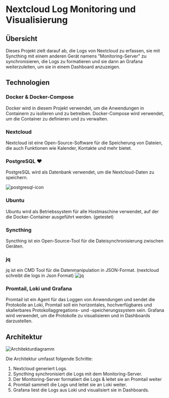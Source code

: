 
# Nextcloud Log Monitoring und Visualisierung

## Übersicht

Dieses Projekt zielt darauf ab, die Logs von Nextcloud zu erfassen, sie mit Syncthing mit einem anderen Gerät namens "Monitoring-Server" zu synchronisieren, die Logs zu formatieren und sie dann an Grafana weiterzuleiten, um sie in einem Dashboard anzuzeigen. 

## Technologien

### Docker & Docker-Compose

Docker wird in diesem Projekt verwendet, um die Anwendungen in Containern zu isolieren und zu betreiben. Docker-Compose wird verwendet, um die Container zu definieren und zu verwalten.



### Nextcloud

Nextcloud ist eine Open-Source-Software für die Speicherung von Dateien, die auch Funktionen wie Kalender, Kontakte und mehr bietet.


### PostgreSQL ❤️

PostgreSQL wird als Datenbank verwendet, um die Nextcloud-Daten zu speichern.

![postgresql-icon](https://github.com/Zubcal/m122/assets/127558095/a971a701-7ca6-4304-898b-dc67a559c23d)



### Ubuntu

Ubuntu wird als Betriebssystem für alle Hostmaschine verwendet, auf der die Docker-Container ausgeführt werden. (getestet)


### Syncthing

Syncthing ist ein Open-Source-Tool für die Dateisynchronisierung zwischen Geräten.


### jq

jq ist ein CMD Tool für die Datenmanipulation in JSON-Format. (nextcloud schreibt die logs in Json Format)
![jq](jq.png)

### Promtail, Loki und Grafana

Promtail ist ein Agent für das Loggen von Anwendungen und sendet die Protokolle an Loki, Promtail soll ein horizontales, hochverfügbares und skalierbares Protokollaggregations- und -speicherungssystem sein. Grafana wird verwendet, um die Protokolle zu visualisieren und in Dashboards darzustellen.



## Architektur

![Architekturdiagramm](architektur.png)

Die Architektur umfasst folgende Schritte:

1. Nextcloud generiert Logs.
2. Syncthing synchronisiert die Logs mit dem Monitoring-Server.
3. Der Monitoring-Server formatiert die Logs & leitet sie an Promtail weiter
5. Promtail sammelt die Logs und leitet sie an Loki weiter.
6. Grafana liest die Logs aus Loki und visualisiert sie in Dashboards.

